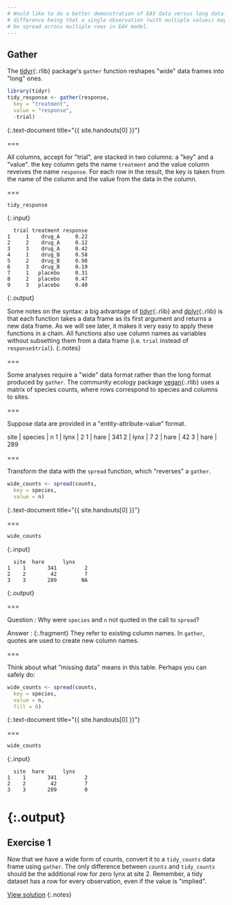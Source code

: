 ```yaml
---
# Would like to do a better demonstration of EAV data versus long data.
# difference being that a single observation (with multiple values) may
# be spread across multiple rows in EAV model.
---
```


## Gather

The [tidyr](){:.rlib} package's `gather` function reshapes "wide" data frames into "long" ones.


~~~r
library(tidyr)
tidy_response <- gather(response,
  key = "treatment",
  value = "response",
  -trial)
~~~
{:.text-document title="{{ site.handouts[0] }}"}

===

All columns, accept for "trial", are stacked in two columns: a "key" and a "value". the key column gets the name `treatment` and the value column reveives the name `response`. For each row in the result, the key is taken from the name of the column and the value from the data in the column.

===


~~~r
tidy_response
~~~
{:.input}
~~~
  trial treatment response
1     1    drug_A     0.22
2     2    drug_A     0.12
3     3    drug_A     0.42
4     1    drug_B     0.58
5     2    drug_B     0.98
6     3    drug_B     0.19
7     1   placebo     0.31
8     2   placebo     0.47
9     3   placebo     0.40
~~~
{:.output}

Some notes on the syntax: a big advantage of [tidyr](){:.rlib} and [dplyr](){:.rlib} is that each function takes a data frame as its first argument and returns a new data frame. As we will see later, it makes it very easy to apply these functions in a chain. All functions also use column names as variables without subsetting them from a data frame (i.e. `trial` instead of `response$trial`).
{:.notes}

===

Some analyses require a "wide" data format rather than the long format produced by `gather`. The community ecology package [vegan](){:.rlib} uses a matrix of species counts, where rows correspond to species and columns to sites.

===

Suppose data are provided in a "entity-attribute-value" format.

site | species | n
1    | lynx    |   2 
1    | hare    | 341 
2    | lynx    |   7 
2    | hare    |  42 
3    | hare    | 289 



===

Transform the data with the `spread` function, which "reverses" a `gather`.


~~~r
wide_counts <- spread(counts,
  key = species,
  value = n)
~~~
{:.text-document title="{{ site.handouts[0] }}"}

===


~~~r
wide_counts
~~~
{:.input}
~~~
  site  hare      lynx    
1    1       341         2
2    2        42         7
3    3       289        NA
~~~
{:.output}

===

Question
: Why were `species` and `n` not quoted in the call to `spread`?

Answer
: {:.fragment} They refer to existing column names. In `gather`, quotes are used to create new column names.

===

Think about what "missing data" means in this table. Perhaps you can safely do:


~~~r
wide_counts <- spread(counts,
  key = species,
  value = n,
  fill = 0)
~~~
{:.text-document title="{{ site.handouts[0] }}"}

===


~~~r
wide_counts
~~~
{:.input}
~~~
  site  hare      lynx    
1    1       341         2
2    2        42         7
3    3       289         0
~~~
{:.output}
===

## Exercise 1

Now that we have a wide form of counts, convert it to a `tidy_counts` data frame
using `gather`. The only difference between `counts` and `tidy_counts` should be
the additional row for zero lynx at site 2. Remember, a tidy dataset has a row
for every observation, even if the value is "implied".

[View solution](#solution-1)
{:.notes}

